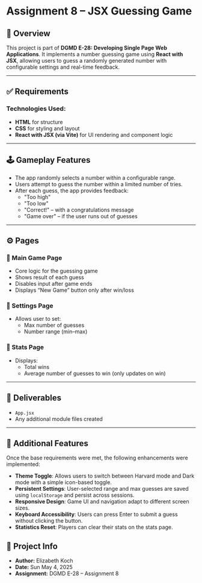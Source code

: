 # Assignment 8 – JSX Guessing Game

## 🎯 Overview

This project is part of **DGMD E-28: Developing Single Page Web Applications**. It implements a number guessing game using **React with JSX**, allowing users to guess a randomly generated number with configurable settings and real-time feedback.

---

## ✅ Requirements

### Technologies Used:
- **HTML** for structure  
- **CSS** for styling and layout  
- **React with JSX (via Vite)** for UI rendering and component logic  

---

## 🕹️ Gameplay Features

- The app randomly selects a number within a configurable range.
- Users attempt to guess the number within a limited number of tries.
- After each guess, the app provides feedback:
  - "Too high"
  - "Too low"
  - "Correct!" – with a congratulations message
  - "Game over" – if the user runs out of guesses

---

## ⚙️ Pages

### 🔸 Main Game Page
- Core logic for the guessing game
- Shows result of each guess
- Disables input after game ends
- Displays “New Game” button only after win/loss

### 🔸 Settings Page
- Allows user to set:
  - Max number of guesses
  - Number range (min–max)

### 🔸 Stats Page
- Displays:
  - Total wins
  - Average number of guesses to win (only updates on win)

---

## 🚀 Deliverables

- `App.jsx`
- Any additional module files created

---

## 🌟 Additional Features

Once the base requirements were met, the following enhancements were implemented:

- **Theme Toggle**: Allows users to switch between Harvard mode and Dark mode with a simple icon-based toggle.
- **Persistent Settings**: User-selected range and max guesses are saved using `localStorage` and persist across sessions.
- **Responsive Design**: Game UI and navigation adapt to different screen sizes.
- **Keyboard Accessibility**: Users can press Enter to submit a guess without clicking the button.
- **Statistics Reset**: Players can clear their stats on the stats page.


## 📆 Project Info

- **Author:** Elizabeth Koch  
- **Date:** Sun May 4, 2025  
- **Assignment:** DGMD E-28 – Assignment 8  
